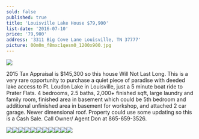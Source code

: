 ```yaml
---
sold: false
published: true
title: 'Louisville Lake House $79,900'
list-date: '2016-07-10'
price: '79,900'
address: '3311 Big Cove Lane Louisville, TN 37777'
picture: 00m0m_f8mxc1qesm0_1200x900.jpg
---
```



![](/uploads/versions/00y0y_1coyvs5na3g_1200x900---x----1200-675x---.jpg)

2015 Tax Appraisal is $145,300 so this house Will Not Last Long. This is a very rare opportunity to purchase a quiet piece of paradise with deeded lake access to Ft. Loudon Lake in Louisville, just a 5 minute boat ride to Prater Flats. 4 bedrooms, 2.5 baths, 2,000+ finished sqft, large laundry and family room, finished area in basement which could be 5th bedroom and additional unfinished area in basement for workshop, and attached 2 car garage. Newer dimensional roof. Property could use some updating so this is a Cash Sale. Call Owner/ Agent Don at 865-659-3526.

![](/uploads/versions/00z0z_58zsmu4n6y4_1200x900---x----900-900x---.jpg)![](/uploads/versions/00o0o_4h37euquili_1200x900---x----900-900x---.jpg)![](/uploads/versions/00q0q_e6no0qzltkf_1200x900---x----900-900x---.jpg)![](/uploads/versions/00000_j7zwvts2ygx_1200x900---x----900-900x---.jpg)![](/uploads/versions/00v0v_ksphwwm9fmw_1200x900---x----900-900x---.jpg)![](/uploads/versions/00b0b_2y0si3d9uis_1200x900---x----900-900x---.jpg)![](/uploads/versions/00909_6xu4x6mncnk_1200x900---x----900-900x---.jpg)![](/uploads/versions/00q0q_3guwcrkae3z_1200x900---x----900-900x---.jpg)![](/uploads/versions/00s0s_aqrhdz6pnhb_1200x900---x----900-900x---.jpg)![](/uploads/versions/00m0m_f8mxc1qesm0_1200x900---x----1200-675x---.jpg)![](/uploads/versions/00l0l_80dtv8aafst_1200x900---x----1200-675x---.jpg)
